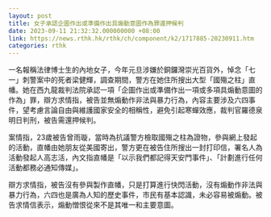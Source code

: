```yaml
---
layout: post
title: 女子承認企圖作出或準備作出具煽動意圖作為罪還押候判
date: 2023-09-11 21:32:32.000000000 +08:00
link: https://news.rthk.hk/rthk/ch/component/k2/1717885-20230911.htm
categories: rthk
---
```


一名報稱法律博士生的內地女子，今年元旦涉嫌於銅鑼灣崇光百貨外，悼念「七一」刺警案中的死者梁健輝，調查期間，警方在她住所搜出大型「國殤之柱」直幡。她在西九龍裁判法院承認一項「企圖作出或準備作出一項或多項具煽動意圖的作為」罪，辯方求情指，被告並無煽動作非法與暴力行為，內容主要涉及六四事件，望考慮言論自由與維護國家安全的相稱性，避免引起寒蟬效應，裁判官羅德泉明日判刑，被告需還押候判。

案情指，23歲被告曾雨璇，當時為抗議警方檢取國殤之柱為證物，參與網上發起的活動，直幡由她朋友從美國寄出，警方更在被告住所搜出一封打印信，署名人為活動發起人高志活，內文指直幡是「以示我們都記得天安門事件」、「計劃進行任何活動都務必通知傳媒」。

辯方求情指，被告沒有參與製作直幡，只是打算進行快閃活動，沒有煽動作非法與暴力行為，六四也是廣為人知的歷史事件，市民有基本認識，未必容易被煽動。被告求情信表示，煽動憎恨從來不是其唯一和主要意圖。
